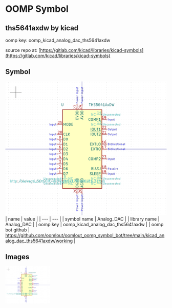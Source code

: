 # OOMP Symbol  
## ths5641axdw  by kicad  
  
oomp key: oomp_kicad_analog_dac_ths5641axdw  
  
source repo at: [https://gitlab.com/kicad/libraries/kicad-symbols](https://gitlab.com/kicad/libraries/kicad-symbols)  
## Symbol  
  
[![working.png](working_600.png)](working.png)  
| name | value | 
| --- | --- | 
| symbol name | Analog_DAC | 
| library name | Analog_DAC | 
| oomp key | oomp_kicad_analog_dac_ths5641axdw | 
| oomp bot github | https://github.com/oomlout/oomlout_oomp_symbol_bot/tree/main/kicad_analog_dac_ths5641axdw/working | 
## Images  
  
[![working.png](working_140.png)](working.png)  
